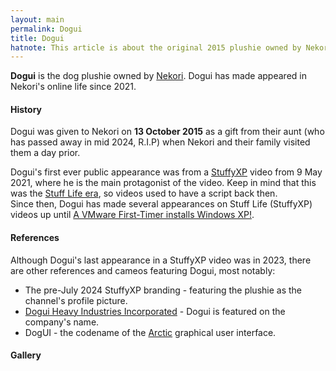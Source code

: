 ```yaml
---
layout: main
permalink: Dogui
title: Dogui
hatnote: This article is about the original 2015 plushie owned by Nekori. For the fictional character based on Dogui's design, see <a href='Comet'>Comet</a>.
---
```


**Dogui** is the dog plushie owned by [Nekori](Nekori). Dogui has made appeared in Nekori's online life since 2021.

#### History

Dogui was given to Nekori on **13 October 2015** as a gift from their aunt (who has passed away in mid 2024, R.I.P) when Nekori and their family visited them a day prior.

Dogui's first ever public appearance was from a [StuffyXP](StuffyXP) video from 9 May 2021, where he is the main protagonist of the video. Keep in mind that this was the [Stuff Life era](StuffyXP#History), so videos used to have a script back then.<br>Since then, Dogui has made several appearances on Stuff Life (StuffyXP) videos up until [A VMware First-Timer installs Windows XP!](A_VMware_First-Timer_installs_Windows_XP!).

#### References

Although Dogui's last appearance in a StuffyXP video was in 2023, there are other references and cameos featuring Dogui, most notably:

- The pre-July 2024 StuffyXP branding - featuring the plushie as the channel's profile picture.
- [Dogui Heavy Industries Incorporated](Dogui_Heavy_Industries_Incorporated) - Dogui is featured on the company's name.
- DogUI - the codename of the [Arctic](Nekori_Arctic) graphical user interface.

#### Gallery


